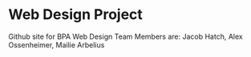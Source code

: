 # Web Design Project
Github site for BPA Web Design Team
Members are: Jacob Hatch, Alex Ossenheimer, Mailie Arbelius
